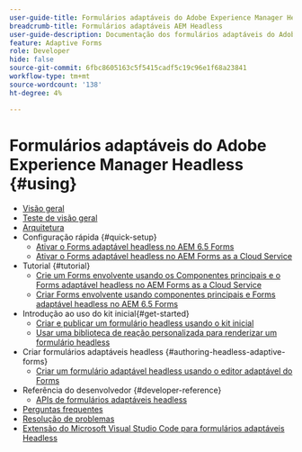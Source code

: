 ```yaml
---
user-guide-title: Formulários adaptáveis do Adobe Experience Manager Headless
breadcrumb-title: Formulários adaptáveis AEM Headless
user-guide-description: Documentação dos formulários adaptáveis do Adobe Experience Manager Headless
feature: Adaptive Forms
role: Developer
hide: false
source-git-commit: 6fbc8605163c5f5415cadf5c19c96e1f68a23841
workflow-type: tm+mt
source-wordcount: '138'
ht-degree: 4%

---
```



# Formulários adaptáveis do Adobe Experience Manager Headless {#using}

+ [Visão geral](overview.md)
+ [Teste de visão geral](overview-testing.md)
+ [Arquitetura](architecture.md)
+ Configuração rápida {#quick-setup}
   + [Ativar o Forms adaptável headless no AEM 6.5 Forms](enable-headless-adaptive-forms-and-core-components.md)
   + [Ativar o Forms adaptável headless no AEM Forms as a Cloud Service](enable-headless-adaptive-forms-and-core-components-on-forms-cloud-service.md)
+ Tutorial {#tutorial}
   + [Crie um Forms envolvente usando os Componentes principais e o Forms adaptável headless no AEM Forms as a Cloud Service](build-engaging-forms-using-core-components-and-headless-adaptive-forms-aem-forms-cloud-service.md)
   + [Criar Forms envolvente usando componentes principais e Forms adaptável headless no AEM 6.5 Forms](build-engaging-forms-using-core-components-and-headless-adaptive-forms-on-aem-65-forms.md)
+ Introdução ao uso do kit inicial{#get-started}
   + [Criar e publicar um formulário headless usando o kit inicial](create-and-publish-a-headless-form.md)
   + [Usar uma biblioteca de reação personalizada para renderizar um formulário headless](use-google-material-ui-react-components-to-render-a-headless-form.md)
+ Criar formulários adaptáveis headless {#authoring-headless-adaptive-forms}
   + [Criar um formulário adaptável headless usando o editor adaptável do Forms](create-a-headless-adaptive-form.md)
+ Referência do desenvolvedor {#developer-reference}
   + [APIs de formulários adaptáveis headless](https://opensource.adobe.com/aem-forms-af-runtime/api/)
+ [Perguntas frequentes](faq.md)
+ [Resolução de problemas](troubleshooting.md)
+ [Extensão do Microsoft Visual Studio Code para formulários adaptáveis Headless](visual-studio-code-extension-for-headless-adaptive-forms.md)



<!--

Articles must be added to this TOC file in order to render.

Use this list format to specify links to articles and section headings that expand and collapse in the left rail of the user guide.

An article link CANNOT be used as a section heading.
-->
